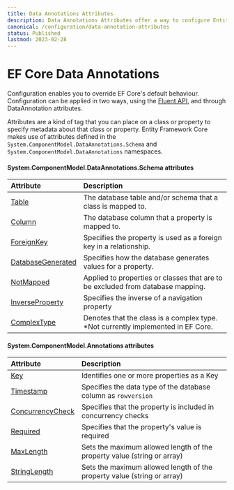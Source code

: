 ```yaml
---
title: Data Annotations Attributes
description: Data Annotations Attributes offer a way to configure Entity Framework Core when the model and the database do not follow convention
canonical: /configuration/data-annotation-attributes
status: Published
lastmod: 2023-02-28
---
```


# EF Core Data Annotations

Configuration enables you to override EF Core's default behaviour. Configuration can be applied in two ways, using the [Fluent API](/configuration/fluent-api), and through DataAnnotation attributes.

Attributes are a kind of tag that you can place on a class or property to specify metadata about that class or property. Entity Framework Core makes use of attributes defined in the  `System.ComponentModel.DataAnnotations.Schema` and `System.ComponentModel.DataAnnotations` namespaces.

#### System.ComponentModel.DataAnnotations.Schema attributes

| Attribute | Description |
| :-- | :-- |
|[Table](/configuration/data-annotation-attributes/table-attribute)  |The database table and/or schema that a class is mapped to. |
|[Column](/configuration/data-annotation-attributes/column-attribute) |The database column that a property is mapped to. |
|[ForeignKey](/configuration/data-annotation-attributes/foreignkey-attribute)   |Specifies the property is used as a foreign key in a relationship.  |
|[DatabaseGenerated](/configuration/data-annotation-attributes/databasegenerated-attribute)|Specifies how the database generates values for a property. |
|[NotMapped](/configuration/data-annotation-attributes/notmapped-attribute)  |Applied to properties or classes that are to be excluded from database mapping. |
|[InverseProperty](/configuration/data-annotation-attributes/inverseproperty-attribute)|Specifies the inverse of a navigation property |
|[ComplexType](/configuration/data-annotation-attributes/complextype-attribute)  |Denotes that the class is a complex type. *Not currently implemented in EF Core. |



#### System.ComponentModel.Annotations attributes

| Attribute | Description |
| :-- | :-- |
|[Key](/configuration/data-annotation-attributes/key-attribute)   |Identifies one or more properties as a Key |
|[Timestamp](/configuration/data-annotation-attributes/timestamp-attribute)  |Specifies the data type of the database column as `rowversion` |
|[ConcurrencyCheck](/configuration/data-annotation-attributes/concurrencycheck-attribute)  |Specifies that the property is included in concurrency checks |
|[Required](/configuration/data-annotation-attributes/required-attribute)  |Specifies that the property's value is required |
|[MaxLength](/configuration/data-annotation-attributes/maxlength-attribute) |Sets the maximum allowed length of the property value (string or array) |
|[StringLength](/configuration/data-annotation-attributes/stringlength-attribute)  |Sets the maximum allowed length of the property value (string or array) |
